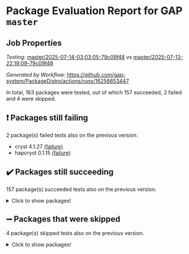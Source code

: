 # Package Evaluation Report for GAP `master`

## Job Properties

*Testing:* [master/2025-07-14-03:03:05-79c09f48](https://github.com/gap-system/PackageDistro/blob/data/reports/master/2025-07-14-03:03:05-79c09f48) vs [master/2025-07-13-22:19:09-79c09f48](https://github.com/gap-system/PackageDistro/blob/data/reports/master/2025-07-13-22:19:09-79c09f48)

*Generated by Workflow:* https://github.com/gap-system/PackageDistro/actions/runs/16256653447

In total, 163 packages were tested, out of which 157 succeeded, 2 failed and 4 were skipped.

## :exclamation: Packages still failing

2 package(s) failed tests also on the previous version.
- cryst 4.1.27 [(failure)](https://github.com/gap-system/PackageDistro/actions/runs/16256653447/job/45894318567)
- hapcryst 0.1.15 [(failure)](https://github.com/gap-system/PackageDistro/actions/runs/16256653447/job/45894318630)

## :heavy_check_mark: Packages still succeeding

157 package(s) succeeded tests also on the previous version.
<details><summary>Click to show packages!</summary>

- 4ti2interface 2024.11-01 [(success)](https://github.com/gap-system/PackageDistro/actions/runs/16256653447/job/45894318500)
- ace 5.7.0 [(success)](https://github.com/gap-system/PackageDistro/actions/runs/16256653447/job/45894318498)
- aclib 1.3.2 [(success)](https://github.com/gap-system/PackageDistro/actions/runs/16256653447/job/45894318495)
- agt 0.3.1 [(success)](https://github.com/gap-system/PackageDistro/actions/runs/16256653447/job/45894318502)
- alco 1.1.1 [(success)](https://github.com/gap-system/PackageDistro/actions/runs/16256653447/job/45894318506)
- alnuth 3.2.1 [(success)](https://github.com/gap-system/PackageDistro/actions/runs/16256653447/job/45894318507)
- anupq 3.3.1 [(success)](https://github.com/gap-system/PackageDistro/actions/runs/16256653447/job/45894318511)
- atlasrep 2.1.9 [(success)](https://github.com/gap-system/PackageDistro/actions/runs/16256653447/job/45894318512)
- autodoc 2025.05.09 [(success)](https://github.com/gap-system/PackageDistro/actions/runs/16256653447/job/45894318503)
- automata 1.16 [(success)](https://github.com/gap-system/PackageDistro/actions/runs/16256653447/job/45894318505)
- automgrp 1.3.3 [(success)](https://github.com/gap-system/PackageDistro/actions/runs/16256653447/job/45894318510)
- autpgrp 1.11.1 [(success)](https://github.com/gap-system/PackageDistro/actions/runs/16256653447/job/45894318508)
- cap 2025.07-02 [(success)](https://github.com/gap-system/PackageDistro/actions/runs/16256653447/job/45894318538)
- caratinterface 2.3.7 [(success)](https://github.com/gap-system/PackageDistro/actions/runs/16256653447/job/45894318534)
- cddinterface 2025.06.24 [(success)](https://github.com/gap-system/PackageDistro/actions/runs/16256653447/job/45894318530)
- circle 1.6.6 [(success)](https://github.com/gap-system/PackageDistro/actions/runs/16256653447/job/45894318527)
- classicpres 1.22 [(success)](https://github.com/gap-system/PackageDistro/actions/runs/16256653447/job/45894318539)
- cohomolo 1.6.11 [(success)](https://github.com/gap-system/PackageDistro/actions/runs/16256653447/job/45894318533)
- congruence 1.2.7 [(success)](https://github.com/gap-system/PackageDistro/actions/runs/16256653447/job/45894318536)
- corefreesub 0.6 [(success)](https://github.com/gap-system/PackageDistro/actions/runs/16256653447/job/45894318556)
- corelg 1.57 [(success)](https://github.com/gap-system/PackageDistro/actions/runs/16256653447/job/45894318548)
- crime 1.6 [(success)](https://github.com/gap-system/PackageDistro/actions/runs/16256653447/job/45894318540)
- crisp 1.4.6 [(success)](https://github.com/gap-system/PackageDistro/actions/runs/16256653447/job/45894318568)
- crypting 0.10.6 [(success)](https://github.com/gap-system/PackageDistro/actions/runs/16256653447/job/45894318551)
- crystcat 1.1.10 [(success)](https://github.com/gap-system/PackageDistro/actions/runs/16256653447/job/45894318558)
- ctbllib 1.3.11 [(success)](https://github.com/gap-system/PackageDistro/actions/runs/16256653447/job/45894318555)
- cubefree 1.20 [(success)](https://github.com/gap-system/PackageDistro/actions/runs/16256653447/job/45894318576)
- curlinterface 2.4.2 [(success)](https://github.com/gap-system/PackageDistro/actions/runs/16256653447/job/45894318569)
- cvec 2.8.4 [(success)](https://github.com/gap-system/PackageDistro/actions/runs/16256653447/job/45894318565)
- datastructures 0.3.3 [(success)](https://github.com/gap-system/PackageDistro/actions/runs/16256653447/job/45894318573)
- deepthought 1.0.9 [(success)](https://github.com/gap-system/PackageDistro/actions/runs/16256653447/job/45894318562)
- design 1.8.2 [(success)](https://github.com/gap-system/PackageDistro/actions/runs/16256653447/job/45894318608)
- difsets 2.3.1 [(success)](https://github.com/gap-system/PackageDistro/actions/runs/16256653447/job/45894318575)
- digraphs 1.10.0 [(success)](https://github.com/gap-system/PackageDistro/actions/runs/16256653447/job/45894318585)
- edim 1.3.8 [(success)](https://github.com/gap-system/PackageDistro/actions/runs/16256653447/job/45894318561)
- example 4.4.1 [(success)](https://github.com/gap-system/PackageDistro/actions/runs/16256653447/job/45894318566)
- examplesforhomalg 2023.10-01 [(success)](https://github.com/gap-system/PackageDistro/actions/runs/16256653447/job/45894318563)
- factint 1.6.3 [(success)](https://github.com/gap-system/PackageDistro/actions/runs/16256653447/job/45894318583)
- ferret 1.0.14 [(success)](https://github.com/gap-system/PackageDistro/actions/runs/16256653447/job/45894318581)
- fga 1.5.0 [(success)](https://github.com/gap-system/PackageDistro/actions/runs/16256653447/job/45894318596)
- fining 1.5.6 [(success)](https://github.com/gap-system/PackageDistro/actions/runs/16256653447/job/45894318582)
- float 1.0.7 [(success)](https://github.com/gap-system/PackageDistro/actions/runs/16256653447/job/45894318591)
- format 1.4.4 [(success)](https://github.com/gap-system/PackageDistro/actions/runs/16256653447/job/45894318603)
- forms 1.2.13 [(success)](https://github.com/gap-system/PackageDistro/actions/runs/16256653447/job/45894318597)
- fplsa 1.2.6 [(success)](https://github.com/gap-system/PackageDistro/actions/runs/16256653447/job/45894318587)
- fr 2.4.13 [(success)](https://github.com/gap-system/PackageDistro/actions/runs/16256653447/job/45894318592)
- francy 2.0.3 [(success)](https://github.com/gap-system/PackageDistro/actions/runs/16256653447/job/45894318588)
- fwtree 1.3 [(success)](https://github.com/gap-system/PackageDistro/actions/runs/16256653447/job/45894318613)
- gapdoc 1.6.7 [(success)](https://github.com/gap-system/PackageDistro/actions/runs/16256653447/job/45894318607)
- gauss 2024.11-01 [(success)](https://github.com/gap-system/PackageDistro/actions/runs/16256653447/job/45894318586)
- gaussforhomalg 2024.08-01 [(success)](https://github.com/gap-system/PackageDistro/actions/runs/16256653447/job/45894318600)
- gbnp 1.1.0 [(success)](https://github.com/gap-system/PackageDistro/actions/runs/16256653447/job/45894318590)
- generalizedmorphismsforcap 2025.07-01 [(success)](https://github.com/gap-system/PackageDistro/actions/runs/16256653447/job/45894318599)
- genss 1.6.9 [(success)](https://github.com/gap-system/PackageDistro/actions/runs/16256653447/job/45894318625)
- gradedmodules 2024.12-01 [(success)](https://github.com/gap-system/PackageDistro/actions/runs/16256653447/job/45894318604)
- gradedringforhomalg 2024.07-01 [(success)](https://github.com/gap-system/PackageDistro/actions/runs/16256653447/job/45894318618)
- grape 4.9.2 [(success)](https://github.com/gap-system/PackageDistro/actions/runs/16256653447/job/45894318602)
- groupoids 1.77 [(success)](https://github.com/gap-system/PackageDistro/actions/runs/16256653447/job/45894318623)
- grpconst 2.6.5 [(success)](https://github.com/gap-system/PackageDistro/actions/runs/16256653447/job/45894318610)
- guarana 0.96.3 [(success)](https://github.com/gap-system/PackageDistro/actions/runs/16256653447/job/45894318626)
- guava 3.20 [(success)](https://github.com/gap-system/PackageDistro/actions/runs/16256653447/job/45894318616)
- hap 1.68 [(success)](https://github.com/gap-system/PackageDistro/actions/runs/16256653447/job/45894318634)
- hecke 1.5.4 [(success)](https://github.com/gap-system/PackageDistro/actions/runs/16256653447/job/45894318631)
- help 4.0 [(success)](https://github.com/gap-system/PackageDistro/actions/runs/16256653447/job/45894318621)
- homalg 2024.01-01 [(success)](https://github.com/gap-system/PackageDistro/actions/runs/16256653447/job/45894318637)
- homalgtocas 2023.11-01 [(success)](https://github.com/gap-system/PackageDistro/actions/runs/16256653447/job/45894318619)
- ibnp 0.15 [(success)](https://github.com/gap-system/PackageDistro/actions/runs/16256653447/job/45894318628)
- idrel 2.48 [(success)](https://github.com/gap-system/PackageDistro/actions/runs/16256653447/job/45894318622)
- images 1.3.3 [(success)](https://github.com/gap-system/PackageDistro/actions/runs/16256653447/job/45894318640)
- intpic 0.4.0 [(success)](https://github.com/gap-system/PackageDistro/actions/runs/16256653447/job/45894318662)
- io 4.9.3 [(success)](https://github.com/gap-system/PackageDistro/actions/runs/16256653447/job/45894318648)
- io_forhomalg 2023.02-04 [(success)](https://github.com/gap-system/PackageDistro/actions/runs/16256653447/job/45894318641)
- irredsol 1.4.4 [(success)](https://github.com/gap-system/PackageDistro/actions/runs/16256653447/job/45894318645)
- json 2.2.3 [(success)](https://github.com/gap-system/PackageDistro/actions/runs/16256653447/job/45894318638)
- jupyterkernel 1.5.1 [(success)](https://github.com/gap-system/PackageDistro/actions/runs/16256653447/job/45894318642)
- jupyterviz 1.5.6 [(success)](https://github.com/gap-system/PackageDistro/actions/runs/16256653447/job/45894318635)
- kan 1.37 [(success)](https://github.com/gap-system/PackageDistro/actions/runs/16256653447/job/45894318651)
- kbmag 1.5.11 [(success)](https://github.com/gap-system/PackageDistro/actions/runs/16256653447/job/45894318660)
- laguna 3.9.7 [(success)](https://github.com/gap-system/PackageDistro/actions/runs/16256653447/job/45894318649)
- liealgdb 2.2.1 [(success)](https://github.com/gap-system/PackageDistro/actions/runs/16256653447/job/45894318663)
- liepring 2.9.1 [(success)](https://github.com/gap-system/PackageDistro/actions/runs/16256653447/job/45894318647)
- liering 2.4.2 [(success)](https://github.com/gap-system/PackageDistro/actions/runs/16256653447/job/45894318646)
- linearalgebraforcap 2025.07-03 [(success)](https://github.com/gap-system/PackageDistro/actions/runs/16256653447/job/45894318661)
- lins 0.9 [(success)](https://github.com/gap-system/PackageDistro/actions/runs/16256653447/job/45894318657)
- localizeringforhomalg 2023.10-01 [(success)](https://github.com/gap-system/PackageDistro/actions/runs/16256653447/job/45894318652)
- loops 3.4.4 [(success)](https://github.com/gap-system/PackageDistro/actions/runs/16256653447/job/45894318656)
- lpres 1.1.1 [(success)](https://github.com/gap-system/PackageDistro/actions/runs/16256653447/job/45894318668)
- majoranaalgebras 1.5.2 [(success)](https://github.com/gap-system/PackageDistro/actions/runs/16256653447/job/45894318670)
- mapclass 1.4.6 [(success)](https://github.com/gap-system/PackageDistro/actions/runs/16256653447/job/45894318666)
- matgrp 0.71 [(success)](https://github.com/gap-system/PackageDistro/actions/runs/16256653447/job/45894318653)
- matricesforhomalg 2024.11-02 [(success)](https://github.com/gap-system/PackageDistro/actions/runs/16256653447/job/45894318655)
- modisom 3.0.0 [(success)](https://github.com/gap-system/PackageDistro/actions/runs/16256653447/job/45894318712)
- modulepresentationsforcap 2025.06-02 [(success)](https://github.com/gap-system/PackageDistro/actions/runs/16256653447/job/45894318678)
- modules 2024.12-01 [(success)](https://github.com/gap-system/PackageDistro/actions/runs/16256653447/job/45894318680)
- monoidalcategories 2025.07-06 [(success)](https://github.com/gap-system/PackageDistro/actions/runs/16256653447/job/45894318658)
- nconvex 2024.12-01 [(success)](https://github.com/gap-system/PackageDistro/actions/runs/16256653447/job/45894318697)
- nilmat 1.4.2 [(success)](https://github.com/gap-system/PackageDistro/actions/runs/16256653447/job/45894318687)
- nock 1.5 [(success)](https://github.com/gap-system/PackageDistro/actions/runs/16256653447/job/45894318677)
- normalizinterface 1.4.1 [(success)](https://github.com/gap-system/PackageDistro/actions/runs/16256653447/job/45894318705)
- nq 2.5.11 [(success)](https://github.com/gap-system/PackageDistro/actions/runs/16256653447/job/45894318675)
- numericalsgps 1.4.0 [(success)](https://github.com/gap-system/PackageDistro/actions/runs/16256653447/job/45894318692)
- openmath 11.5.3 [(success)](https://github.com/gap-system/PackageDistro/actions/runs/16256653447/job/45894318679)
- orb 5.0.1 [(success)](https://github.com/gap-system/PackageDistro/actions/runs/16256653447/job/45894318683)
- packagemanager 1.6.3 [(success)](https://github.com/gap-system/PackageDistro/actions/runs/16256653447/job/45894318682)
- patternclass 2.4.5 [(success)](https://github.com/gap-system/PackageDistro/actions/runs/16256653447/job/45894318706)
- permut 2.0.5 [(success)](https://github.com/gap-system/PackageDistro/actions/runs/16256653447/job/45894318694)
- polenta 1.3.11 [(success)](https://github.com/gap-system/PackageDistro/actions/runs/16256653447/job/45894318709)
- polymaking 0.8.7 [(success)](https://github.com/gap-system/PackageDistro/actions/runs/16256653447/job/45894318691)
- primgrp 3.4.4 [(success)](https://github.com/gap-system/PackageDistro/actions/runs/16256653447/job/45894318698)
- profiling 2.6.2 [(success)](https://github.com/gap-system/PackageDistro/actions/runs/16256653447/job/45894318689)
- qdistrnd 0.9.5 [(success)](https://github.com/gap-system/PackageDistro/actions/runs/16256653447/job/45894318708)
- qpa 1.35 [(success)](https://github.com/gap-system/PackageDistro/actions/runs/16256653447/job/45894318707)
- quagroup 1.8.4 [(success)](https://github.com/gap-system/PackageDistro/actions/runs/16256653447/job/45894318810)
- radiroot 2.9 [(success)](https://github.com/gap-system/PackageDistro/actions/runs/16256653447/job/45894318719)
- rcwa 4.7.1 [(success)](https://github.com/gap-system/PackageDistro/actions/runs/16256653447/job/45894318704)
- rds 1.8 [(success)](https://github.com/gap-system/PackageDistro/actions/runs/16256653447/job/45894318696)
- recog 1.4.4 [(success)](https://github.com/gap-system/PackageDistro/actions/runs/16256653447/job/45894318702)
- repndecomp 1.3.0 [(success)](https://github.com/gap-system/PackageDistro/actions/runs/16256653447/job/45894318711)
- repsn 3.1.2 [(success)](https://github.com/gap-system/PackageDistro/actions/runs/16256653447/job/45894318699)
- resclasses 4.7.3 [(success)](https://github.com/gap-system/PackageDistro/actions/runs/16256653447/job/45894318817)
- ringsforhomalg 2024.11-02 [(success)](https://github.com/gap-system/PackageDistro/actions/runs/16256653447/job/45894318720)
- sco 2023.08-01 [(success)](https://github.com/gap-system/PackageDistro/actions/runs/16256653447/job/45894318713)
- scscp 2.4.3 [(success)](https://github.com/gap-system/PackageDistro/actions/runs/16256653447/job/45894318715)
- semigroups 5.5.2 [(success)](https://github.com/gap-system/PackageDistro/actions/runs/16256653447/job/45894318731)
- sglppow 2.4 [(success)](https://github.com/gap-system/PackageDistro/actions/runs/16256653447/job/45894318761)
- sgpviz 0.999.6 [(success)](https://github.com/gap-system/PackageDistro/actions/runs/16256653447/job/45894318741)
- simpcomp 2.1.14 [(success)](https://github.com/gap-system/PackageDistro/actions/runs/16256653447/job/45894318716)
- singular 2024.06.03 [(success)](https://github.com/gap-system/PackageDistro/actions/runs/16256653447/job/45894318723)
- sl2reps 1.1 [(success)](https://github.com/gap-system/PackageDistro/actions/runs/16256653447/job/45894318721)
- sla 1.6.2 [(success)](https://github.com/gap-system/PackageDistro/actions/runs/16256653447/job/45894318736)
- smallantimagmas 0.4.1 [(success)](https://github.com/gap-system/PackageDistro/actions/runs/16256653447/job/45894318722)
- smallgrp 1.5.4 [(success)](https://github.com/gap-system/PackageDistro/actions/runs/16256653447/job/45894318726)
- smallsemi 0.7.2 [(success)](https://github.com/gap-system/PackageDistro/actions/runs/16256653447/job/45894318742)
- sonata 2.9.6 [(success)](https://github.com/gap-system/PackageDistro/actions/runs/16256653447/job/45894318734)
- sophus 1.27 [(success)](https://github.com/gap-system/PackageDistro/actions/runs/16256653447/job/45894318749)
- sotgrps 1.3 [(success)](https://github.com/gap-system/PackageDistro/actions/runs/16256653447/job/45894318739)
- spinsym 1.5.2 [(success)](https://github.com/gap-system/PackageDistro/actions/runs/16256653447/job/45894318751)
- standardff 1.0 [(success)](https://github.com/gap-system/PackageDistro/actions/runs/16256653447/job/45894318745)
- symbcompcc 1.3.2 [(success)](https://github.com/gap-system/PackageDistro/actions/runs/16256653447/job/45894318743)
- thelma 1.3 [(success)](https://github.com/gap-system/PackageDistro/actions/runs/16256653447/job/45894318776)
- tomlib 1.2.11 [(success)](https://github.com/gap-system/PackageDistro/actions/runs/16256653447/job/45894318753)
- toolsforhomalg 2025.05-01 [(success)](https://github.com/gap-system/PackageDistro/actions/runs/16256653447/job/45894318766)
- toric 1.9.6 [(success)](https://github.com/gap-system/PackageDistro/actions/runs/16256653447/job/45894318767)
- transgrp 3.6.5 [(success)](https://github.com/gap-system/PackageDistro/actions/runs/16256653447/job/45894318768)
- typeset 1.2.3 [(success)](https://github.com/gap-system/PackageDistro/actions/runs/16256653447/job/45894318747)
- ugaly 4.1.3 [(success)](https://github.com/gap-system/PackageDistro/actions/runs/16256653447/job/45894318758)
- unipot 1.6 [(success)](https://github.com/gap-system/PackageDistro/actions/runs/16256653447/job/45894318754)
- unitlib 5.0.0 [(success)](https://github.com/gap-system/PackageDistro/actions/runs/16256653447/job/45894318752)
- utils 0.89 [(success)](https://github.com/gap-system/PackageDistro/actions/runs/16256653447/job/45894318781)
- uuid 0.7 [(success)](https://github.com/gap-system/PackageDistro/actions/runs/16256653447/job/45894318763)
- walrus 0.9991 [(success)](https://github.com/gap-system/PackageDistro/actions/runs/16256653447/job/45894318773)
- wedderga 4.11.1 [(success)](https://github.com/gap-system/PackageDistro/actions/runs/16256653447/job/45894318769)
- wpe 0.8 [(success)](https://github.com/gap-system/PackageDistro/actions/runs/16256653447/job/45894318757)
- xmod 2.95 [(success)](https://github.com/gap-system/PackageDistro/actions/runs/16256653447/job/45894318760)
- xmodalg 1.32 [(success)](https://github.com/gap-system/PackageDistro/actions/runs/16256653447/job/45894318783)
- yangbaxter 0.10.6 [(success)](https://github.com/gap-system/PackageDistro/actions/runs/16256653447/job/45894318762)
- zeromqinterface 0.17 [(success)](https://github.com/gap-system/PackageDistro/actions/runs/16256653447/job/45894318770)
</details>

## :heavy_minus_sign: Packages that were skipped

4 package(s) skipped tests also on the previous version.
<details><summary>Click to show packages!</summary>

- browse 1.8.21 [(skipped)](https://github.com/gap-system/PackageDistro/actions/runs/16256653447/job/45894007201)
- itc 1.5.1 [(skipped)](https://github.com/gap-system/PackageDistro/actions/runs/16256653447/job/45894007201)
- polycyclic 2.16 [(skipped)](https://github.com/gap-system/PackageDistro/actions/runs/16256653447/job/45894007201)
- xgap 4.32 [(skipped)](https://github.com/gap-system/PackageDistro/actions/runs/16256653447/job/45894007201)
</details>

